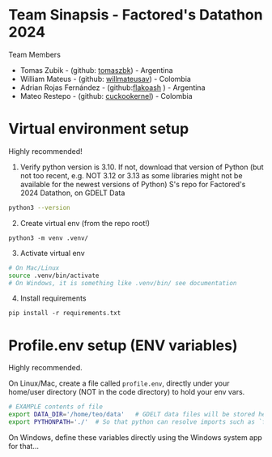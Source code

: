 # Team Sinapsis - Factored's Datathon 2024

Team Members

  - Tomas Zubik - (github: [tomaszbk](https://github.com/tomaszbk)) - Argentina
  - William Mateus - (github: [willmateusav](https://github.com/willmateusav)) - Colombia
  - Adrian Rojas Fernández - (github:[flakoash](https://github.com/flakoash) ) - Argentina
  - Mateo Restepo - (github: [cuckookernel](https://github.com/cuckookernel)) - Colombia


# Virtual environment setup

Highly recommended!

1.  Verify python version is 3.10. If not, download that version of Python (but not too recent, e.g. NOT 3.12 or 3.13 as some libraries might not be available for the newest versions of Python)
S's repo for Factored's 2024 Datathon, on GDELT Data

```bash
python3 --version
```

2. Create virtual env (from the repo root!)

```shell
python3 -m venv .venv/
```

3. Activate virtual env

```bash
# On Mac/Linux
source .venv/bin/activate
# On Windows, it is something like .venv/bin/ see documentation
```

4. Install requirements

```
pip install -r requirements.txt
```


# Profile.env setup (ENV variables)

Highly recommended.

On Linux/Mac, create a file called `profile.env`, directly under your home/user directory (NOT in the code directory) to hold your env vars.

```bash
# EXAMPLE contents of file
export DATA_DIR='/home/teo/data'   # GDELT data files will be stored here
export PYTHONPATH='./'  # So that python can resolve imports such as `from data_proc....`
```

On Windows, define these variables directly using the Windows system app for that...
